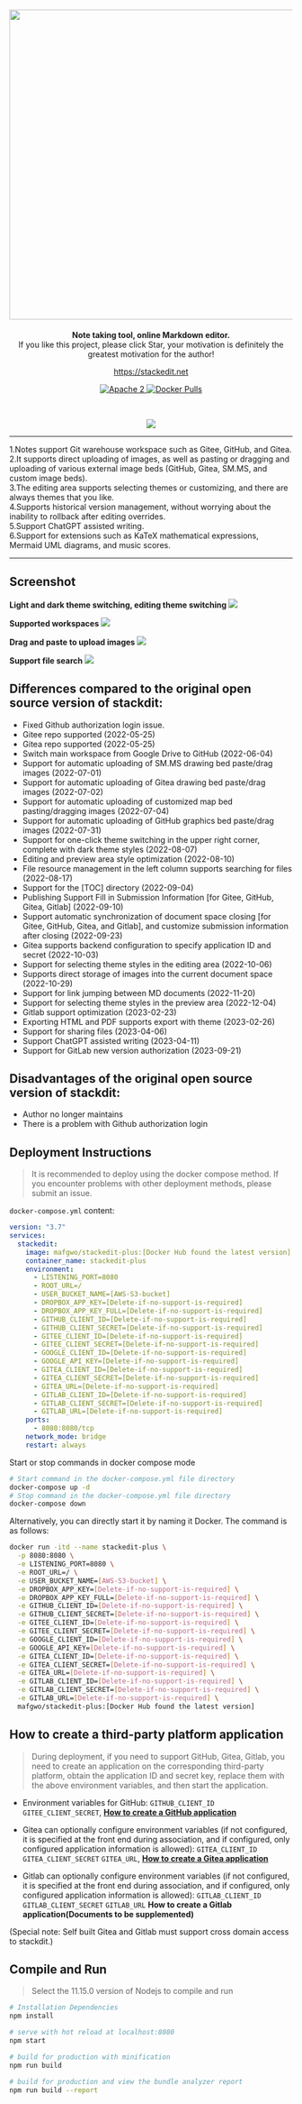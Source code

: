 <h1 align="center" style="text-align:center;">
<img src="images/logo.png" width="550" />
</h1>
<p align="center">
	<strong>Note taking tool, online Markdown editor.</strong><br>
  If you like this project, please click Star, your motivation is definitely the greatest motivation for the author!
</p>
<p align="center">
	<a href="https://stackedit.net/">https://stackedit.net</a>
</p>
<p align="center">
    <a target="_blank" href="https://www.apache.org/licenses/LICENSE-2.0.txt">
		<img src="https://img.shields.io/:license-Apache2-blue.svg" alt="Apache 2" />
	</a>
    <a target="_blank" href="https://hub.docker.com/r/mafgwo/stackedit-plus">
		<img src="https://img.shields.io/docker/pulls/mafgwo/stackedit-plus.svg" alt="Docker Pulls" />
	</a>
</p>
<br/>
<p align="center">
	<a target="_blank" href="https://twitter.com/StackEditPlus">
	<img src="https://img.shields.io/badge/Twitter-StackEditPlus-orange"/></a>
</p>
<hr />
1.Notes support Git warehouse workspace such as Gitee, GitHub, and Gitea.<br>
2.It supports direct uploading of images, as well as pasting or dragging and uploading of various external image beds (GitHub, Gitea, SM.MS, and custom image beds).<br>
3.The editing area supports selecting themes or customizing, and there are always themes that you like. <br>
4.Supports historical version management, without worrying about the inability to rollback after editing overrides.<br>
5.Support ChatGPT assisted writing.<br>
6.Support for extensions such as KaTeX mathematical expressions, Mermaid UML diagrams, and music scores.
<hr />

## Screenshot

**Light and dark theme switching, editing theme switching**
![](./images/theme.gif)

**Supported workspaces**
![](./images/workspace.png)

**Drag and paste to upload images**
![](./images/uploadimg.gif)

**Support file search**
![](./images/search.gif)

## Differences compared to the original open source version of stackdit:
- Fixed Github authorization login issue.
- Gitee repo supported (2022-05-25)
- Gitea repo supported (2022-05-25)
- Switch main workspace from Google Drive to GitHub (2022-06-04)
- Support for automatic uploading of SM.MS drawing bed paste/drag images (2022-07-01)
- Support for automatic uploading of Gitea drawing bed paste/drag images (2022-07-02)
- Support for automatic uploading of customized map bed pasting/dragging images (2022-07-04)
- Support for automatic uploading of GitHub graphics bed paste/drag images (2022-07-31)
- Support for one-click theme switching in the upper right corner, complete with dark theme styles (2022-08-07)
- Editing and preview area style optimization (2022-08-10)
- File resource management in the left column supports searching for files (2022-08-17)
- Support for the [TOC] directory (2022-09-04)
- Publishing Support Fill in Submission Information [for Gitee, GitHub, Gitea, Gitlab] (2022-09-10)
- Support automatic synchronization of document space closing [for Gitee, GitHub, Gitea, and Gitlab], and customize submission information after closing (2022-09-23)
- Gitea supports backend configuration to specify application ID and secret (2022-10-03)
- Support for selecting theme styles in the editing area (2022-10-06)
- Supports direct storage of images into the current document space (2022-10-29)
- Support for link jumping between MD documents (2022-11-20)
- Support for selecting theme styles in the preview area (2022-12-04)
- Gitlab support optimization (2023-02-23)
- Exporting HTML and PDF supports export with theme (2023-02-26)
- Support for sharing files (2023-04-06)
- Support ChatGPT assisted writing (2023-04-11)
- Support for GitLab new version authorization (2023-09-21)

## Disadvantages of the original open source version of stackdit:
- Author no longer maintains
- There is a problem with Github authorization login

## Deployment Instructions
> It is recommended to deploy using the docker compose method. If you encounter problems with other deployment methods, please submit an issue.

`docker-compose.yml` content:

```yaml
version: "3.7"
services:
  stackedit:
    image: mafgwo/stackedit-plus:[Docker Hub found the latest version]
    container_name: stackedit-plus
    environment:
      - LISTENING_PORT=8080
      - ROOT_URL=/
      - USER_BUCKET_NAME=[AWS-S3-bucket]
      - DROPBOX_APP_KEY=[Delete-if-no-support-is-required]
      - DROPBOX_APP_KEY_FULL=[Delete-if-no-support-is-required]
      - GITHUB_CLIENT_ID=[Delete-if-no-support-is-required]
      - GITHUB_CLIENT_SECRET=[Delete-if-no-support-is-required]
      - GITEE_CLIENT_ID=[Delete-if-no-support-is-required]
      - GITEE_CLIENT_SECRET=[Delete-if-no-support-is-required]
      - GOOGLE_CLIENT_ID=[Delete-if-no-support-is-required]
      - GOOGLE_API_KEY=[Delete-if-no-support-is-required]
      - GITEA_CLIENT_ID=[Delete-if-no-support-is-required]
      - GITEA_CLIENT_SECRET=[Delete-if-no-support-is-required]
      - GITEA_URL=[Delete-if-no-support-is-required]
      - GITLAB_CLIENT_ID=[Delete-if-no-support-is-required]
      - GITLAB_CLIENT_SECRET=[Delete-if-no-support-is-required]
      - GITLAB_URL=[Delete-if-no-support-is-required]
    ports:
      - 8080:8080/tcp
    network_mode: bridge
    restart: always
```

Start or stop commands in docker compose mode
```bash
# Start command in the docker-compose.yml file directory
docker-compose up -d
# Stop command in the docker-compose.yml file directory
docker-compose down
```

Alternatively, you can directly start it by naming it Docker. The command is as follows:

```bash
docker run -itd --name stackedit-plus \
  -p 8080:8080 \
  -e LISTENING_PORT=8080 \
  -e ROOT_URL=/ \
  -e USER_BUCKET_NAME=[AWS-S3-bucket] \
  -e DROPBOX_APP_KEY=[Delete-if-no-support-is-required] \
  -e DROPBOX_APP_KEY_FULL=[Delete-if-no-support-is-required] \
  -e GITHUB_CLIENT_ID=[Delete-if-no-support-is-required] \
  -e GITHUB_CLIENT_SECRET=[Delete-if-no-support-is-required] \
  -e GITEE_CLIENT_ID=[Delete-if-no-support-is-required] \
  -e GITEE_CLIENT_SECRET=[Delete-if-no-support-is-required] \
  -e GOOGLE_CLIENT_ID=[Delete-if-no-support-is-required] \
  -e GOOGLE_API_KEY=[Delete-if-no-support-is-required] \
  -e GITEA_CLIENT_ID=[Delete-if-no-support-is-required] \
  -e GITEA_CLIENT_SECRET=[Delete-if-no-support-is-required] \
  -e GITEA_URL=[Delete-if-no-support-is-required] \
  -e GITLAB_CLIENT_ID=[Delete-if-no-support-is-required] \
  -e GITLAB_CLIENT_SECRET=[Delete-if-no-support-is-required] \
  -e GITLAB_URL=[Delete-if-no-support-is-required] \
  mafgwo/stackedit-plus:[Docker Hub found the latest version]

```

## How to create a third-party platform application
> During deployment, if you need to support GitHub, Gitea, Gitlab, you need to create an application on the corresponding third-party platform, obtain the application ID and secret key, replace them with the above environment variables, and then start the application.

- Environment variables for GitHub: `GITHUB_CLIENT_ID` `GITEE_CLIENT_SECRET`, **[How to create a GitHub application](./docs/GitHub-Application-Creation.md)**

- Gitea can optionally configure environment variables (if not configured, it is specified at the front end during association, and if configured, only configured application information is allowed): `GITEA_CLIENT_ID` `GITEA_CLIENT_SECRET` `GITEA_URL`, **[How to create a Gitea application](./docs/Gitea-Application-Creation.md)**

- Gitlab can optionally configure environment variables (if not configured, it is specified at the front end during association, and if configured, only configured application information is allowed): `GITLAB_CLIENT_ID` `GITLAB_CLIENT_SECRET` `GITLAB_URL` **How to create a Gitlab application(Documents to be supplemented)**

(Special note: Self built Gitea and Gitlab must support cross domain access to stackdit.)

## Compile and Run
> Select the 11.15.0 version of Nodejs to compile and run

```bash
# Installation Dependencies
npm install

# serve with hot reload at localhost:8080
npm start

# build for production with minification
npm run build

# build for production and view the bundle analyzer report
npm run build --report
```
